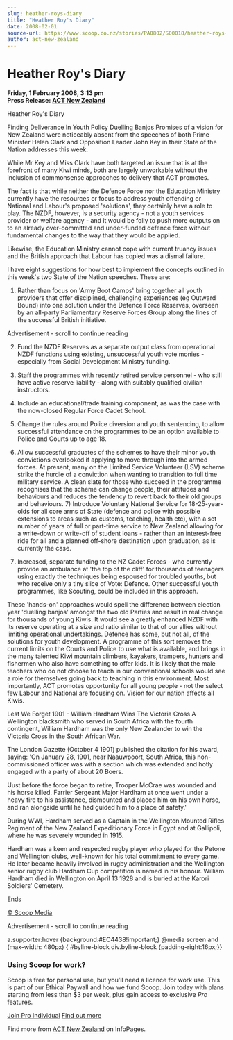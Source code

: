 ```yaml
---
slug: heather-roys-diary
title: "Heather Roy's Diary"
date: 2008-02-01
source-url: https://www.scoop.co.nz/stories/PA0802/S00018/heather-roys-diary.htm
author: act-new-zealand
---
```

Heather Roy's Diary
===================

**Friday, 1 February 2008, 3:13 pm**  
**Press Release: [ACT New Zealand](https://info.scoop.co.nz/ACT_New_Zealand)**

Heather Roy's Diary

Finding Deliverance In Youth Policy Duelling Banjos Promises of a vision for New Zealand were noticeably absent from the speeches of both Prime Minister Helen Clark and Opposition Leader John Key in their State of the Nation addresses this week.

While Mr Key and Miss Clark have both targeted an issue that is at the forefront of many Kiwi minds, both are largely unworkable without the inclusion of commonsense approaches to delivery that ACT promotes.

The fact is that while neither the Defence Force nor the Education Ministry currently have the resources or focus to address youth offending or National and Labour's proposed 'solutions', they certainly have a role to play. The NZDF, however, is a security agency - not a youth services provider or welfare agency - and it would be folly to push more outputs on to an already over-committed and under-funded defence force without fundamental changes to the way that they would be applied.

Likewise, the Education Ministry cannot cope with current truancy issues and the British approach that Labour has copied was a dismal failure.

I have eight suggestions for how best to implement the concepts outlined in this week's two State of the Nation speeches. These are:

1) Rather than focus on 'Army Boot Camps' bring together all youth providers that offer disciplined, challenging experiences (eg Outward Bound) into one solution under the Defence Force Reserves, overseen by an all-party Parliamentary Reserve Forces Group along the lines of the successful British initiative.

Advertisement - scroll to continue reading





2) Fund the NZDF Reserves as a separate output class from operational NZDF functions using existing, unsuccessful youth vote monies - especially from Social Development Ministry funding.

3) Staff the programmes with recently retired service personnel - who still have active reserve liability - along with suitably qualified civilian instructors.

4) Include an educational/trade training component, as was the case with the now-closed Regular Force Cadet School.

5) Change the rules around Police diversion and youth sentencing, to allow successful attendance on the programmes to be an option available to Police and Courts up to age 18.

6) Allow successful graduates of the schemes to have their minor youth convictions overlooked if applying to move through into the armed forces. At present, many on the Limited Service Volunteer (LSV) scheme strike the hurdle of a conviction when wanting to transition to full time military service. A clean slate for those who succeed in the programme recognises that the scheme can change people, their attitudes and behaviours and reduces the tendency to revert back to their old groups and behaviours. 7) Introduce Voluntary National Service for 18-25-year-olds for all core arms of State (defence and police with possible extensions to areas such as customs, teaching, health etc), with a set number of years of full or part-time service to New Zealand allowing for a write-down or write-off of student loans - rather than an interest-free ride for all and a planned off-shore destination upon graduation, as is currently the case.

8) Increased, separate funding to the NZ Cadet Forces - who currently provide an ambulance at 'the top of the cliff' for thousands of teenagers using exactly the techniques being espoused for troubled youths, but who receive only a tiny slice of Vote: Defence. Other successful youth programmes, like Scouting, could be included in this approach.

These 'hands-on' approaches would spell the difference between election year 'duelling banjos' amongst the two old Parties and result in real change for thousands of young Kiwis. It would see a greatly enhanced NZDF with its reserve operating at a size and ratio similar to that of our allies without limiting operational undertakings. Defence has some, but not all, of the solutions for youth development. A programme of this sort removes the current limits on the Courts and Police to use what is available, and brings in the many talented Kiwi mountain climbers, kayakers, trampers, hunters and fishermen who also have something to offer kids. It is likely that the male teachers who do not choose to teach in our conventional schools would see a role for themselves going back to teaching in this environment. Most importantly, ACT promotes opportunity for all young people - not the select few Labour and National are focusing on. Vision for our nation affects all Kiwis.

Lest We Forget 1901 - William Hardham Wins The Victoria Cross A Wellington blacksmith who served in South Africa with the fourth contingent, William Hardham was the only New Zealander to win the Victoria Cross in the South African War.

The London Gazette (October 4 1901) published the citation for his award, saying: 'On January 28, 1901, near Naauwpoort, South Africa, this non-commissioned officer was with a section which was extended and hotly engaged with a party of about 20 Boers.

'Just before the force began to retire, Trooper McCrae was wounded and his horse killed. Farrier Sergeant Major Hardham at once went under a heavy fire to his assistance, dismounted and placed him on his own horse, and ran alongside until he had guided him to a place of safety.'

During WWI, Hardham served as a Captain in the Wellington Mounted Rifles Regiment of the New Zealand Expeditionary Force in Egypt and at Gallipoli, where he was severely wounded in 1915.

Hardham was a keen and respected rugby player who played for the Petone and Wellington clubs, well-known for his total commitment to every game. He later became heavily involved in rugby administration and the Wellington senior rugby club Hardham Cup competition is named in his honour. William Hardham died in Wellington on April 13 1928 and is buried at the Karori Soldiers' Cemetery.

Ends

[© Scoop Media](http://www.scoop.co.nz/about/terms.html)  

Advertisement - scroll to continue reading



a.supporter:hover {background:#EC4438!important;} @media screen and (max-width: 480px) { #byline-block div.byline-block {padding-right:16px;}}

### Using Scoop for work?

Scoop is free for personal use, but you’ll need a licence for work use. This is part of our Ethical Paywall and how we fund Scoop. Join today with plans starting from less than $3 per week, plus gain access to exclusive _Pro_ features.  
  
[Join Pro Individual](https://pro.scoop.co.nz/Individual/?from=ProIn24) [Find out more](https://pro.scoop.co.nz/using-scoop-for-work/?from=ProIn24)

Find more from [ACT New Zealand](https://info.scoop.co.nz/ACT_New_Zealand) on InfoPages.